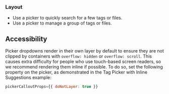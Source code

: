 ### Layout

- Use a picker to quickly search for a few tags or files.
- Use a picker to manage a group of tags or files.

## Accessibility

Picker dropdowns render in their own layer by default to ensure they are not clipped by containers with `overflow: hidden` or `overflow: scroll`. This causes extra difficulty for people who use touch-based screen readers, so we recommend rendering them inline if possible. To do so, set the following property on the picker, as demonstrated in the Tag Picker with Inline Suggestions example:

```js
pickerCalloutProps={{ doNotLayer: true }}
```
